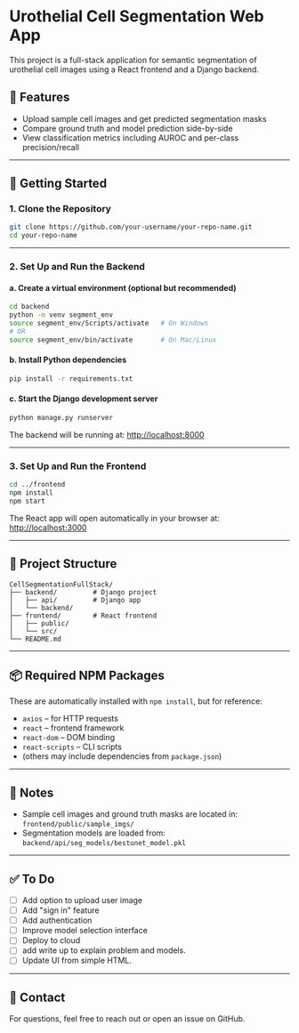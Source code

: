 # Urothelial Cell Segmentation Web App

This project is a full-stack application for semantic segmentation of urothelial cell images using a React frontend and a Django backend.

## 🧬 Features

- Upload sample cell images and get predicted segmentation masks
- Compare ground truth and model prediction side-by-side
- View classification metrics including AUROC and per-class precision/recall

---

## 🚀 Getting Started

### 1. Clone the Repository

```bash
git clone https://github.com/your-username/your-repo-name.git
cd your-repo-name
```

---

### 2. Set Up and Run the Backend

#### a. Create a virtual environment (optional but recommended)

```bash
cd backend
python -m venv segment_env
source segment_env/Scripts/activate   # On Windows
# OR
source segment_env/bin/activate       # On Mac/Linux
```

#### b. Install Python dependencies

```bash
pip install -r requirements.txt
```



#### c. Start the Django development server

```bash
python manage.py runserver
```

The backend will be running at: [http://localhost:8000](http://localhost:8000)

---

### 3. Set Up and Run the Frontend

```bash
cd ../frontend
npm install
npm start
```

The React app will open automatically in your browser at: [http://localhost:3000](http://localhost:3000)

---

## 📁 Project Structure

```
CellSegmentationFullStack/
├── backend/         # Django project
│   ├── api/         # Django app
│   └── backend/
├── frontend/        # React frontend
│   ├── public/
│   └── src/
└── README.md
```

---

## 📦 Required NPM Packages

These are automatically installed with `npm install`, but for reference:

- `axios` – for HTTP requests
- `react` – frontend framework
- `react-dom` – DOM binding
- `react-scripts` – CLI scripts
- (others may include dependencies from `package.json`)

---

## 📝 Notes

- Sample cell images and ground truth masks are located in:  
  `frontend/public/sample_imgs/`
- Segmentation models are loaded from:  
  `backend/api/seg_models/bestunet_model.pkl`

---

## ✅ To Do
- [ ] Add option to upload user image
- [ ] Add "sign in" feature
- [ ] Add authentication
- [ ] Improve model selection interface
- [ ] Deploy to cloud
- [ ] add write up to explain problem and models.
- [ ] Update UI from simple HTML.

---

## 📧 Contact

For questions, feel free to reach out or open an issue on GitHub.
